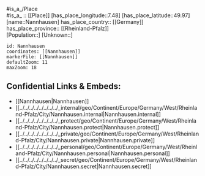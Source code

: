 ﻿---
location: [49.97,7.48] 
mapzoom: [7,12] 
mapmarker: city 
type: City
tags:
- geo/City


SpocWebEntityId: 32731
isDeleted: false
confidential: public

---
#is_a_/Place  
#is_a_ :: [[Place]] 
[has_place_longitude::7.48] 
[has_place_latitude::49.97] 
[name::Nannhausen] 
has_place_country:: [[Germany]]  
has_place_province:: [[Rheinland-Pfalz]]  
[Population::] 
[Unknown::] 


```leaflet
id: Nannhausen
coordinates: [[Nannhausen]] 
markerFile: [[Nannhausen]] 
defaultZoom: 11 
maxZoom: 18
```


## Confidential Links & Embeds: 
- [[Nannhausen|Nannhausen]]  
- [[../../../../../../../../_internal/geo/Continent/Europe/Germany/West/Rheinland-Pfalz/City/Nannhausen.internal|Nannhausen.internal]] 
- [[../../../../../../../../_protect/geo/Continent/Europe/Germany/West/Rheinland-Pfalz/City/Nannhausen.protect|Nannhausen.protect]] 
- [[../../../../../../../../_private/geo/Continent/Europe/Germany/West/Rheinland-Pfalz/City/Nannhausen.private|Nannhausen.private]] 
- [[../../../../../../../../_personal/geo/Continent/Europe/Germany/West/Rheinland-Pfalz/City/Nannhausen.personal|Nannhausen.personal]] 
- [[../../../../../../../../_secret/geo/Continent/Europe/Germany/West/Rheinland-Pfalz/City/Nannhausen.secret|Nannhausen.secret]] 
